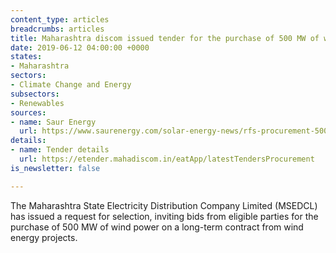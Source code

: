 ```yaml
---
content_type: articles
breadcrumbs: articles
title: Maharashtra discom issued tender for the purchase of 500 MW of wind power
date: 2019-06-12 04:00:00 +0000
states:
- Maharashtra
sectors:
- Climate Change and Energy
subsectors:
- Renewables
sources:
- name: Saur Energy
  url: https://www.saurenergy.com/solar-energy-news/rfs-procurement-500-mw-wind-power-maharashtra
details:
- name: Tender details
  url: https://etender.mahadiscom.in/eatApp/latestTendersProcurement
is_newsletter: false

---
```

The Maharashtra State Electricity Distribution Company Limited (MSEDCL) has issued a request for selection, inviting bids from eligible parties for the purchase of 500 MW of wind power on a long-term contract from wind energy projects.
